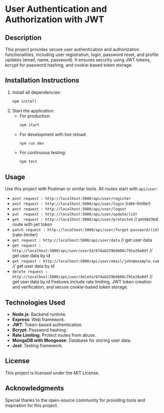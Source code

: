 # User Authentication and Authorization with JWT

## Description
This project provides secure user authentication and authorization functionalities, including user registration, login, password reset, and profile updates (email, name, password). It ensures security using JWT tokens, bcrypt for password hashing, and cookie-based token storage.

## Installation Instructions
1. Install all dependencies:
   ```bash
   npm install
   ```
2. Start the application:
   - For production:
     ```bash
     npm start
     ```
   - For development with live reload:
     ```bash
     npm run dev
     ```
   - For continuous testing:
     ```bash
     npm test
     ```

## Usage
Use this project with Postman or similar tools. All routes start with `api/user`:
 - `post request : http://localhost:5000/api/user/register` 
 - `post request : http://localhost:5000/api/user/login`  (rate-limiter)
 - `post request : http://localhost:5000/api/user/logout`
 - `put  request : http://localhost:5000/api/user/update/(id)`
 - `get  request : http://localhost:5000/api/user/protected` // protected route with jwt token
 - `patch request : http://localhost:5000/api/user/forget-password/(id)`   (rate-limiter)
 - `get request : http://localhost:5000/api/user/data` // get user data
 - `get request : http://localhost:5000/api/user/userId/67dab329b9608c791e29a0df` // get user data by id
 - `get request : http://localhost:5000/api/user/email/john@example.com` // get user data by id
 - `delete request : http://localhost:5000/api/user/delete/67dab329b9608c791e29a0df` // get user data by id
Features include rate limiting, JWT token creation and verification, and secure cookie-based token storage.

## Technologies Used
- **Node.js**: Backend runtime.
- **Express**: Web framework.
- **JWT**: Token-based authentication.
- **Bcrypt**: Password hashing.
- **Rate Limiting**: Protect routes from abuse.
- **MongoDB with Mongoose**: Database for storing user data.
- **Jest**: Testing framework.

## License
This project is licensed under the MIT License.

## Acknowledgments
Special thanks to the open-source community for providing tools and inspiration for this project.
